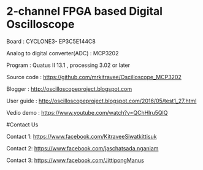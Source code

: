 # 2-channel FPGA based Digital Oscilloscope
Board : CYCLONE3- EP3C5E144C8

Analog to digital converter(ADC) : MCP3202

Program : Quatus II 13.1 , processing 3.02 or later

Source code : https://github.com/mrkitravee/Oscilloscope_MCP3202

Blogger : http://oscilloscopeproject.blogspot.com

User guide : http://oscilloscopeproject.blogspot.com/2016/05/test1_27.html

Vedio demo : https://www.youtube.com/watch?v=QChHlru5QlQ

#Contact Us


Contact 1: https://www.facebook.com/KitraveeSiwatkittisuk

Contact 2: https://www.facebook.com/jaschatsada.nganiam

Contact 3: https://www.facebook.com/JittipongManus
